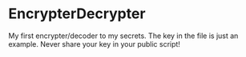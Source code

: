 # EncrypterDecrypter
My first encrypter/decoder to my secrets.
The key in the file is just an example. Never share your key in your public script!
